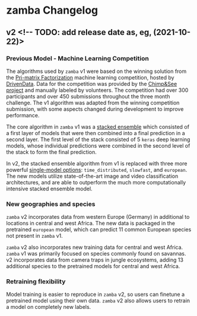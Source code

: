 # zamba Changelog

## v2 <!-- TODO: add release date as, eg, (2021-10-22)>

### Previous Model - Machine Learning Competition

The algorithms used by `zamba` v1 were based on the winning solution from the
[Pri-matrix Factorization](https://www.drivendata.org/competitions/49/deep-learning-camera-trap-animals/) machine learning
competition, hosted by [DrivenData](https://www.drivendata.org/). Data for the competition was provided by the [Chimp&See project](https://www.chimpandsee.org/#/) and manually labeled by volunteers. The competition had over 300 participants and over 450 submissions throughout the three month challenge. The v1 algorithm was adapted from the winning competition submission, with some aspects changed during development to improve performance.

The core algorithm in `zamba` v1 was a [stacked ensemble](https://en.wikipedia.org/wiki/Ensemble_learning#Stacking) which consisted of a first layer of models that were then combined into a final prediction in a second layer. The first level of the stack consisted of 5 `keras` deep
learning models, whose individual predictions were combined in the second level
of the stack to form the final prediction.

In v2, the stacked ensemble algorithm from v1 is replaced with three more powerful [single-model options](../models/index.md): `time_distributed`, `slowfast`, and `european`. The new models utilize state-of-the-art image and video classification architectures, and are able to outperform the much more computationally intensive stacked ensemble model.

### New geographies and species

`zamba` v2 incorporates data from western Europe (Germany) in additional to locations in central and west Africa. The new data is packaged in the pretrained `european` model, which can predict 11 common European species not present in `zamba` v1.

`zamba` v2 also incorporates new training data for central and west Africa. `zamba` v1 was primarily focused on species commonly found on savannas. v2 incorporates data from camera traps in jungle ecosystems, adding 13 additional species to the pretrained models for central and west Africa.

### Retraining flexibility

Model training is easier to reproduce in `zamba` v2, so users can finetune a pretrained model using their own data. `zamba` v2 also allows users to retrain a model on completely new labels.